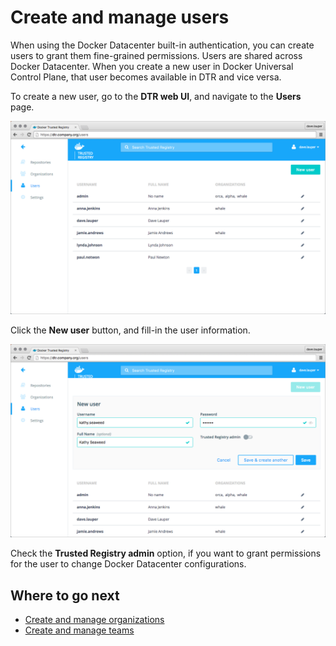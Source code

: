 <!--[metadata]>
+++
title = "Create and manage users"
description = "Learn how to manage user permissions in Docker Trusted Registry."
keywords = ["docker, registry, security, permissions, users"]
[menu.main]
parent="dtr_menu_user_management"
identifier="dtr-create-users"
weight = 10
+++
<![end-metadata]-->

# Create and manage users

When using the Docker Datacenter built-in authentication, you can create users
to grant them fine-grained permissions.
Users are shared across Docker Datacenter. When you create a new user in
Docker Universal Control Plane, that user becomes available in DTR and vice
versa.

To create a new user, go to the **DTR web UI**, and navigate to the **Users**
page.

![](../images/create-manage-users-1.png)

Click the **New user** button, and fill-in the user information.

![](../images/create-manage-users-2.png)

Check the **Trusted Registry admin** option, if you want to grant permissions
for the user to change Docker Datacenter configurations.

## Where to go next

* [Create and manage organizations](create-and-manage-orgs.md)
* [Create and manage teams](create-and-manage-teams.md)
